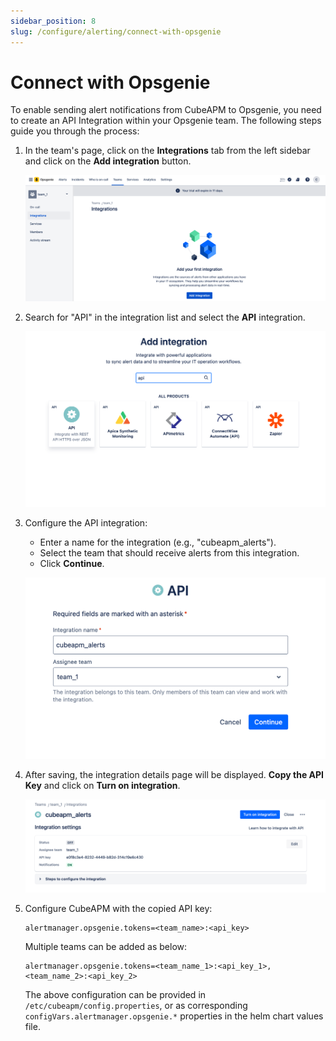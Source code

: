 ```yaml
---
sidebar_position: 8
slug: /configure/alerting/connect-with-opsgenie
---
```


# Connect with Opsgenie

To enable sending alert notifications from CubeAPM to Opsgenie, you need to create an API Integration within your Opsgenie team. The following steps guide you through the process:

1. In the team's page, click on the **Integrations** tab from the left sidebar and click on the **Add integration** button.

   ![Add Integration](/img/configure/alerting/opsgenie/add_integration.png)

1. Search for "API" in the integration list and select the **API** integration.

   ![Select API Integration](/img/configure/alerting/opsgenie/select_api_integration.png)

1. Configure the API integration:

   - Enter a name for the integration (e.g., "cubeapm_alerts").
   - Select the team that should receive alerts from this integration.
   - Click **Continue**.

   ![Configure API Integration](/img/configure/alerting/opsgenie/integration_name.png)

1. After saving, the integration details page will be displayed. **Copy the API Key** and click on **Turn on integration**.

   ![Copy API Key](/img/configure/alerting/opsgenie/turn_on_integration.png)

1. Configure CubeAPM with the copied API key:

   ```shell
   alertmanager.opsgenie.tokens=<team_name>:<api_key>
   ```

   Multiple teams can be added as below:

   ```shell
   alertmanager.opsgenie.tokens=<team_name_1>:<api_key_1>,<team_name_2>:<api_key_2>
   ```

   The above configuration can be provided in `/etc/cubeapm/config.properties`, or as corresponding `configVars.alertmanager.opsgenie.*` properties in the helm chart values file.
